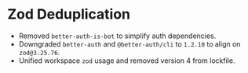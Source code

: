 # Zod Deduplication
- Removed `better-auth-is-bot` to simplify auth dependencies.
- Downgraded `better-auth` and `@better-auth/cli` to `1.2.10` to align on `zod@3.25.76`.
- Unified workspace `zod` usage and removed version 4 from lockfile.
